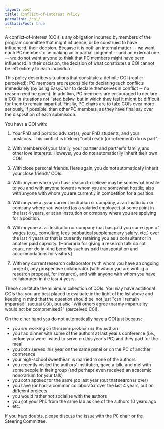 ```yaml
---
layout: post
title: Conflict-of-interest Policy
permalink: /coi/
isStaticPost: true
---
```


A conflict-of-interest (COI) is any obligation incurred by
members of the program committee that might influence, or
be construed to have influenced, their decision.  Because it is
both an internal matter -- we want each PC member to be making
an impartial judgment -- and an external one -- we do not want
anyone to think that PC members might have been influenced in
their decision, the decision of what constitutes a COI cannot
be left entirely to each individual.

This policy describes situations that constitute a definite COI
(real or perceived); PC members are responsible for declaring
such conflicts immediately (by using EasyChair to declare themselves
in conflict -- no reason need be given).  In addition, PC members are
encouraged to declare a COI in situations not listed below, but
in which they feel it might be difficult for them to remain impartial.
Finally, PC chairs are to take COIs even more seriously, if possible,
than other PC members, as they have final say over the disposition of
each submission. 


You have a COI with:
   1.  Your PhD and postdoc advisor(s), your PhD students, and your
    postdocs.  This conflict is lifelong "until death (or retirement)
    do us part".
   
   2.  With members of your family, your partner and partner's family, and
    other love interests.  However, you do not automatically inherit
    their own COIs.
   

3.  With close personal friends.  Here again, you do not automatically
    inherit your close friends' COIs.
4.  With anyone whom you have reason to believe may be somewhat hostile to you
    and with anyone towards whom you are somewhat hostile; also with
    anyone with whom you are currently in competition for a position.
5.  With anyone at your current institution or company, at an institution or
    company where you worked (as a salaried employee) at some point in the
    last 4 years, or at an institution or company where you are applying
    for a position.
6.  With anyone at an institution or company that has paid you some type
    of wages (e.g., consulting fees, sabbatical supplementary salary, etc.)
    over the last 4 years or that is currently retaining you as a consultant
    or in another paid capacity.
    (Honoraria for giving a research talk do not count, nor do
    in-kind benefits such as paid transportation and accommodations for
    visitors.)
7.  With any current research collaborator (with whom you have an ongoing
    project), any prospective collaborator (with whom you are writing a
    research proposal, for instance), and with anyone with whom you have
    collaborated in the last 4 years.

These constitute the minimum collection of COIs.  You may have additional
COIs that you are best placed to evaluate in the light of the list
above and keeping in mind that the question should be, not just "can I
remain impartial?" (actual COI), but also "Will others agree that my
impartiality would not be compromised?" (perceived COI).

On the other hand you do not automatically have a COI just because
  -   you are working on the same problem as the authors
  -   you had dinner with some of the authors at last year's conference
    (i.e., before you were invited to serve on this year's PC) and they
    paid for the meal
  -  you both served this year on the same panel or on the PC of another
    conference
  -  your high-school sweetheart is married to one of the authors
  -  you recently visited the authors' institution, gave a talk, and met with
    some people in their group (and perhaps even received an academic
    honorarium for your talk)
  - you both applied for the same job last year (but that search is over)
  - you have (or had) a common collaborator over the last 4 years, but on
    different projects
  - you would rather not socialize with the authors
  - you got your PhD from the same lab as one of the authors 10 years ago
  - etc.

If you have doubts, please discuss the issue with the PC chair or the Steering Committee.


<img class="img-responsive feature-image" src="{{ site.baseurl }}/img/posts/cod.jpg" style="display:none">
